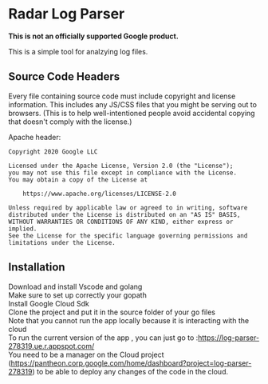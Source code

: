 # Radar Log Parser

**This is not an officially supported Google product.**

This is a simple tool for analzying log files.

## Source Code Headers

Every file containing source code must include copyright and license
information. This includes any JS/CSS files that you might be serving out to
browsers. (This is to help well-intentioned people avoid accidental copying that
doesn't comply with the license.)

Apache header:

    Copyright 2020 Google LLC

    Licensed under the Apache License, Version 2.0 (the "License");
    you may not use this file except in compliance with the License.
    You may obtain a copy of the License at

        https://www.apache.org/licenses/LICENSE-2.0

    Unless required by applicable law or agreed to in writing, software
    distributed under the License is distributed on an "AS IS" BASIS,
    WITHOUT WARRANTIES OR CONDITIONS OF ANY KIND, either express or implied.
    See the License for the specific language governing permissions and
    limitations under the License.
    
## Installation
Download and install Vscode and golang
<br>Make sure to set up correctly your gopath
<br>Install Google Cloud Sdk
<br>Clone the project and put it in the source folder of your go files
<br>Note that you cannot run the app locally because it is interacting with the cloud
<br>To run the current version of the app , you can just go to :https://log-parser-278319.ue.r.appspot.com/
<br>You need to be a manager on the Cloud project (https://pantheon.corp.google.com/home/dashboard?project=log-parser-278319) to be able to deploy any changes of the code in the cloud.



